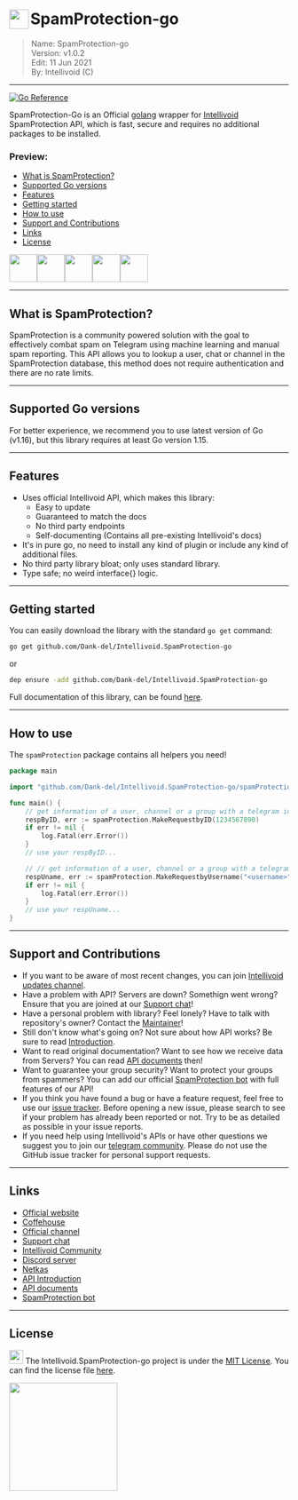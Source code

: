 # <img src="https://intellivoid.net/assets/favicon/android-chrome-192x192.png" width="35px" align="left"></img> SpamProtection-go 
> Name:		SpamProtection-go			\
> Version:	v1.0.2				\
> Edit:		11 Jun 2021			\
> By:		Intellivoid (C)	

-----------------------------------------------------------
<!-- https://intellivoid.net/assets/favicon/android-chrome-192x192.png

https://intellivoid.net/assets/media/TextLogo2.svg
-->

[![Go Reference](https://pkg.go.dev/badge/github.com/Dank-del/Intellivoid.SpamProtection-go.svg)](https://pkg.go.dev/github.com/Dank-del/Intellivoid.SpamProtection-go)

SpamProtection-Go is an Official [golang](https://go.dev) wrapper for [Intellivoid](https://intellivoid.net) SpamProtection API, which is fast, secure and requires no additional packages to be installed.

### Preview:

 * [What is SpamProtection?](#what-is-spamprotection)
 * [Supported Go versions](#supported-go-versions)
 * [Features](#features)
 * [Getting started](#getting-started)
 * [How to use](#how-to-use)
 * [Support and Contributions](#support-and-contributions)
 * [Links](#links)
 * [License](#license)


<img src="https://raw.githubusercontent.com/aliwoto/aliwoto/main/resources/798246901916499998.gif" width="50px"></img><img src="https://raw.githubusercontent.com/aliwoto/aliwoto/main/resources/798246901916499998.gif" width="50px"></img><img src="https://raw.githubusercontent.com/aliwoto/aliwoto/main/resources/798246901916499998.gif" width="50px"></img><img src="https://raw.githubusercontent.com/aliwoto/aliwoto/main/resources/798246901916499998.gif" width="50px"></img><img src="https://raw.githubusercontent.com/aliwoto/aliwoto/main/resources/798246901916499998.gif" width="50px"></img>

<hr/>


## What is SpamProtection?

SpamProtection is a community powered solution with the goal to effectively combat spam on Telegram using machine learning and manual spam reporting.
This API allows you to lookup a user, chat or channel in the SpamProtection database, this method does not require authentication and there are no rate limits. 

<hr/>

## Supported Go versions

For better experience, we recommend you to use latest version of Go (v1.16), but this library requires at least Go version 1.15.

<hr/>

## Features

- Uses official Intellivoid API, which makes this library:
   - Easy to update
   - Guaranteed to match the docs
   - No third party endpoints
   - Self-documenting (Contains all pre-existing Intellivoid's docs)
- It's in pure go, no need to install any kind of plugin or include any kind of additional files.
- No third party library bloat; only uses standard library.
- Type safe; no weird interface{} logic.

<hr/>

## Getting started

You can easily download the library with the standard `go get` command:

```bash
go get github.com/Dank-del/Intellivoid.SpamProtection-go
```
or
```bash
dep ensure -add github.com/Dank-del/Intellivoid.SpamProtection-go
```

Full documentation of this library, can be found [here](https://pkg.go.dev/github.com/Dank-del/Intellivoid.SpamProtection-go).

<hr/>

## How to use

The `spamProtection` package contains all helpers you need!

```go
package main

import "github.com/Dank-del/Intellivoid.SpamProtection-go/spamProtection"

func main() {
	// get information of a user, channel or a group with a telegram id (int64)
	respByID, err := spamProtection.MakeRequestbyID(1234567890)
	if err != nil {
		log.Fatal(err.Error())
	}
	// use your respByID...

	// // get information of a user, channel or a group with a telegram username (string)
	respUname, err := spamProtection.MakeRequestbyUsername("<username>")
	if err != nil {
		log.Fatal(err.Error())
	}
	// use your respUname...
}
```

<hr/>

## Support and Contributions

 * If you want to be aware of most recent changes, you can join [Intellivoid updates channel](https://t.me/Intellivoid).
 * Have a problem with API? Servers are down? Somethign went wrong? Ensure that you are joined at our [Support chat](https://t.me/IntellivoidDiscussions)!
 * Have a personal problem with library? Feel lonely? Have to talk with repository's owner? Contact the [Maintainer](https://t.me/dank_as_fuck)!
 * Still don't know what's going on? Not sure about how API works? Be sure to read [Introduction](https://docs.intellivoid.net/spamprotection/introduction).
 * Want to read original documentation? Want to see how we receive data from Servers? You can read [API documents](https://docs.intellivoid.net/spamprotection/v1/lookup) then!
 * Want to guarantee your group security? Want to protect your groups from spammers? You can add our official [SpamProtection bot](https://t.me/SpamProtectionBot) with full features of our API!
 * If you think you have found a bug or have a feature request, feel free to use our [issue tracker](https://github.com/Dank-del/Intellivoid.SpamProtection-go/issues). Before opening a new issue, please search to see if your problem has already been reported or not.  Try to be as detailed as possible in your issue reports.
 * If you need help using Intellivoid's APIs or have other questions we suggest you to join our [telegram community](https://t.me/IntellivoidCommunity).  Please do not use the GitHub issue tracker for personal support requests.

<hr/>

## Links

 * [Official website](https://intellivoid.net)
 * [Coffehouse](https://coffeehouse.intellivoid.net)
 * [Official channel](https://t.me/Intellivoid)
 * [Support chat](https://t.me/IntellivoidDiscussions)
 * [Intellivoid Community](https://t.me/IntellivoidCommunity)
 * [Discord server](https://discord.gg/euNkxEKPJb)
 * [Netkas](https://t.me/Netkas)
 * [API Introduction](https://docs.intellivoid.net/spamprotection/introduction)
 * [API documents](https://docs.intellivoid.net/spamprotection/v1/lookup)
 * [SpamProtection bot](https://t.me/SpamProtectionBot)

<hr/>

## License

<img src="https://raw.githubusercontent.com/aliwoto/aliwoto/main/resources/Something_that_looks_like_Diamond.png" width="25px"></img> The Intellivoid.SpamProtection-go project is under the [MIT License](https://opensource.org/licenses/GPL-3.0). You can find the license file [here](LICENSE).


<img src="https://intellivoid.net/assets/media/TextLogo2.svg" width="195px">
